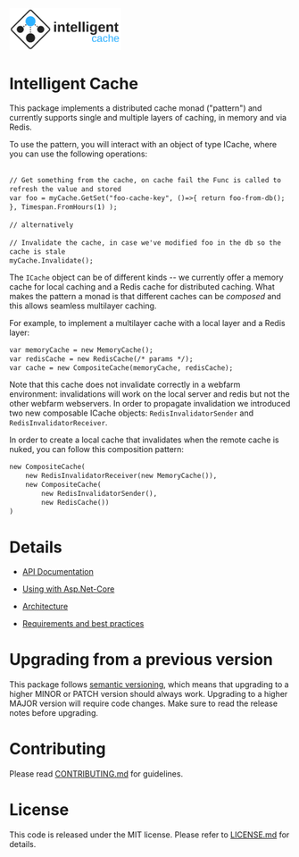 <img src="doc/logo.png?raw=true" width="200">

# Intelligent Cache

This package implements a distributed cache monad ("pattern") and currently supports single and multiple layers of caching, in memory and via Redis.

To use the pattern, you will interact with an object of type ICache, where you can use the following operations:

```

// Get something from the cache, on cache fail the Func is called to refresh the value and stored
var foo = myCache.GetSet("foo-cache-key", ()=>{ return foo-from-db(); }, Timespan.FromHours(1) );

// alternatively

// Invalidate the cache, in case we've modified foo in the db so the cache is stale
myCache.Invalidate();

```

The `ICache` object can be of different kinds -- we currently offer a memory cache for local caching and a Redis cache for distributed caching. What makes the pattern a monad is that different caches can be *composed* and this allows seamless multilayer caching.

For example, to implement a multilayer cache with a local layer and a Redis layer:

```
var memoryCache = new MemoryCache();
var redisCache = new RedisCache(/* params */);
var cache = new CompositeCache(memoryCache, redisCache);
```

Note that this cache does not invalidate correctly in a webfarm environment: invalidations will work on the local server and redis but not the other webfarm webservers. In order to propagate invalidation we introduced two new composable ICache objects: `RedisInvalidatorSender` and `RedisInvalidatorReceiver`.

In order to create a local cache that invalidates when the remote cache is nuked, you can follow this composition pattern:

```
new CompositeCache(
    new RedisInvalidatorReceiver(new MemoryCache()),
    new CompositeCache(
        new RedisInvalidatorSender(),
        new RedisCache())
)
```
# Details

- [API Documentation](doc/api-documentation.md)  

- [Using with Asp.Net-Core](doc/dotnet-core.md)  

- [Architecture](doc/architecture.md)

- [Requirements and best practices](doc/best-practices.md)

# Upgrading from a previous version

This package follows [semantic versioning](https://semver.org/), which means that upgrading to a higher MINOR or PATCH version should always work. Upgrading to a higher MAJOR version will require code changes. Make sure to read the release notes before upgrading.

# Contributing

Please read [CONTRIBUTING.md](CONTRIBUTING.md) for guidelines.

# License

This code is released under the MIT license. Please refer to [LICENSE.md](LICENSE.md) for details.
